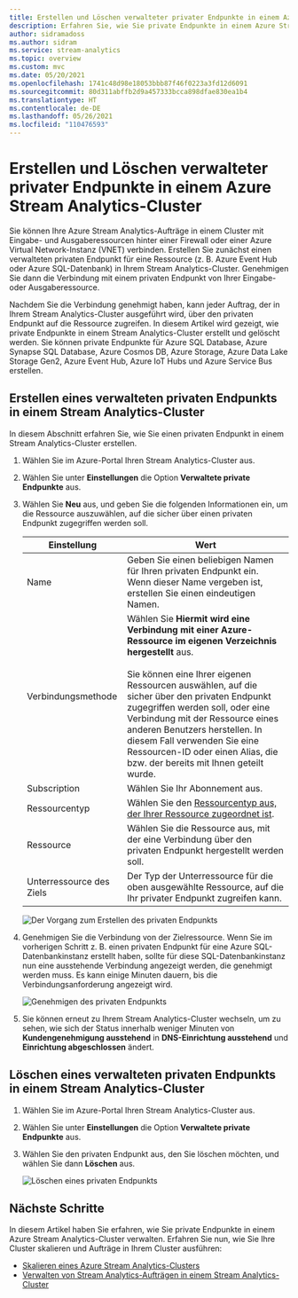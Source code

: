 ```yaml
---
title: Erstellen und Löschen verwalteter privater Endpunkte in einem Azure Stream Analytics-Cluster
description: Erfahren Sie, wie Sie private Endpunkte in einem Azure Stream Analytics-Cluster verwalten.
author: sidramadoss
ms.author: sidram
ms.service: stream-analytics
ms.topic: overview
ms.custom: mvc
ms.date: 05/20/2021
ms.openlocfilehash: 1741c48d98e18053bbb87f46f0223a3fd12d6091
ms.sourcegitcommit: 80d311abffb2d9a457333bcca898dfae830ea1b4
ms.translationtype: HT
ms.contentlocale: de-DE
ms.lasthandoff: 05/26/2021
ms.locfileid: "110476593"
---
```

# <a name="create-and-delete-managed-private-endpoints-in-an-azure-stream-analytics-cluster"></a>Erstellen und Löschen verwalteter privater Endpunkte in einem Azure Stream Analytics-Cluster

Sie können Ihre Azure Stream Analytics-Aufträge in einem Cluster mit Eingabe- und Ausgaberessourcen hinter einer Firewall oder einer Azure Virtual Network-Instanz (VNET) verbinden. Erstellen Sie zunächst einen verwalteten privaten Endpunkt für eine Ressource (z. B. Azure Event Hub oder Azure SQL-Datenbank) in Ihrem Stream Analytics-Cluster. Genehmigen Sie dann die Verbindung mit einem privaten Endpunkt von Ihrer Eingabe- oder Ausgaberessource.

Nachdem Sie die Verbindung genehmigt haben, kann jeder Auftrag, der in Ihrem Stream Analytics-Cluster ausgeführt wird, über den privaten Endpunkt auf die Ressource zugreifen. In diesem Artikel wird gezeigt, wie private Endpunkte in einem Stream Analytics-Cluster erstellt und gelöscht werden. Sie können private Endpunkte für Azure SQL Database, Azure Synapse SQL Database, Azure Cosmos DB, Azure Storage, Azure Data Lake Storage Gen2, Azure Event Hub, Azure IoT Hubs und Azure Service Bus erstellen.

## <a name="create-managed-private-endpoint-in-stream-analytics-cluster"></a>Erstellen eines verwalteten privaten Endpunkts in einem Stream Analytics-Cluster

In diesem Abschnitt erfahren Sie, wie Sie einen privaten Endpunkt in einem Stream Analytics-Cluster erstellen.

1. Wählen Sie im Azure-Portal Ihren Stream Analytics-Cluster aus.

1. Wählen Sie unter **Einstellungen** die Option **Verwaltete private Endpunkte** aus.

1. Wählen Sie **Neu** aus, und geben Sie die folgenden Informationen ein, um die Ressource auszuwählen, auf die sicher über einen privaten Endpunkt zugegriffen werden soll.

   |Einstellung|Wert|
   |---|---|
   |Name|Geben Sie einen beliebigen Namen für Ihren privaten Endpunkt ein. Wenn dieser Name vergeben ist, erstellen Sie einen eindeutigen Namen.|
   |Verbindungsmethode|Wählen Sie **Hiermit wird eine Verbindung mit einer Azure-Ressource im eigenen Verzeichnis hergestellt** aus.<br><br>Sie können eine Ihrer eigenen Ressourcen auswählen, auf die sicher über den privaten Endpunkt zugegriffen werden soll, oder eine Verbindung mit der Ressource eines anderen Benutzers herstellen. In diesem Fall verwenden Sie eine Ressourcen-ID oder einen Alias, die bzw. der bereits mit Ihnen geteilt wurde.|
   |Subscription|Wählen Sie Ihr Abonnement aus.|
   |Ressourcentyp|Wählen Sie den [Ressourcentyp aus, der Ihrer Ressource zugeordnet ist](../private-link/private-endpoint-overview.md#private-link-resource).|
   |Ressource|Wählen Sie die Ressource aus, mit der eine Verbindung über den privaten Endpunkt hergestellt werden soll.|
   |Unterressource des Ziels|Der Typ der Unterressource für die oben ausgewählte Ressource, auf die Ihr privater Endpunkt zugreifen kann.|

   ![Der Vorgang zum Erstellen des privaten Endpunkts](./media/private-endpoints/create-private-endpoint.png)

1. Genehmigen Sie die Verbindung von der Zielressource. Wenn Sie im vorherigen Schritt z. B. einen privaten Endpunkt für eine Azure SQL-Datenbankinstanz erstellt haben, sollte für diese SQL-Datenbankinstanz nun eine ausstehende Verbindung angezeigt werden, die genehmigt werden muss. Es kann einige Minuten dauern, bis die Verbindungsanforderung angezeigt wird.

    ![Genehmigen des privaten Endpunkts](./media/private-endpoints/approve-private-endpoint.png)

1. Sie können erneut zu Ihrem Stream Analytics-Cluster wechseln, um zu sehen, wie sich der Status innerhalb weniger Minuten von **Kundengenehmigung ausstehend** in **DNS-Einrichtung ausstehend** und **Einrichtung abgeschlossen** ändert.

## <a name="delete-a-managed-private-endpoint-in-a-stream-analytics-cluster"></a>Löschen eines verwalteten privaten Endpunkts in einem Stream Analytics-Cluster

1. Wählen Sie im Azure-Portal Ihren Stream Analytics-Cluster aus.

1. Wählen Sie unter **Einstellungen** die Option **Verwaltete private Endpunkte** aus.

1. Wählen Sie den privaten Endpunkt aus, den Sie löschen möchten, und wählen Sie dann **Löschen** aus.

   ![Löschen eines privaten Endpunkts](./media/private-endpoints/delete-private-endpoint.png)

## <a name="next-steps"></a>Nächste Schritte

In diesem Artikel haben Sie erfahren, wie Sie private Endpunkte in einem Azure Stream Analytics-Cluster verwalten. Erfahren Sie nun, wie Sie Ihre Cluster skalieren und Aufträge in Ihrem Cluster ausführen:

* [Skalieren eines Azure Stream Analytics-Clusters](scale-cluster.md)
* [Verwalten von Stream Analytics-Aufträgen in einem Stream Analytics-Cluster](manage-jobs-cluster.md)
